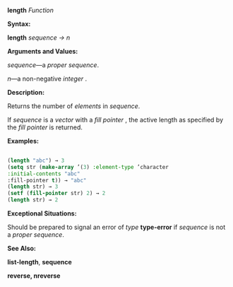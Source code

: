 **length** *Function* 



**Syntax:** 



**length** *sequence → n* 



**Arguments and Values:** 



*sequence*—a *proper sequence*. 



*n*—a non-negative *integer* . 



**Description:** 



Returns the number of *elements* in *sequence*. 



If *sequence* is a *vector* with a *fill pointer* , the active length as specified by the *fill pointer* is returned. 



**Examples:**
```lisp
 
(length "abc") → 3 
(setq str (make-array ’(3) :element-type ’character 
:initial-contents "abc" 
:fill-pointer t)) → "abc" 
(length str) → 3 
(setf (fill-pointer str) 2) → 2 
(length str) → 2 

```
**Exceptional Situations:** 



Should be prepared to signal an error of *type* **type-error** if *sequence* is not a *proper sequence*. 



**See Also:** 



**list-length**, **sequence** 







 



 



**reverse, nreverse** 



